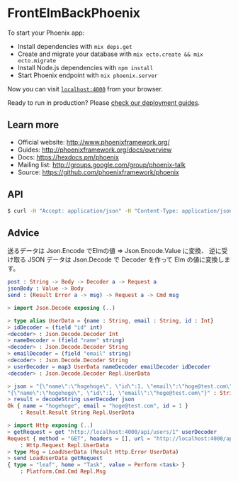 # FrontElmBackPhoenix

To start your Phoenix app:

  * Install dependencies with `mix deps.get`
  * Create and migrate your database with `mix ecto.create && mix ecto.migrate`
  * Install Node.js dependencies with `npm install`
  * Start Phoenix endpoint with `mix phoenix.server`

Now you can visit [`localhost:4000`](http://localhost:4000) from your browser.

Ready to run in production? Please [check our deployment guides](http://www.phoenixframework.org/docs/deployment).

## Learn more

  * Official website: http://www.phoenixframework.org/
  * Guides: http://phoenixframework.org/docs/overview
  * Docs: https://hexdocs.pm/phoenix
  * Mailing list: http://groups.google.com/group/phoenix-talk
  * Source: https://github.com/phoenixframework/phoenix

## API

```cmd
$ curl -H "Accept: application/json" -H "Content-Type: application/json" http://localhost:4000/api/users
```

## Advice

送るデータは Json.Encode でElmの値 ⇒ Json.Encode.Value に変換、
逆に受け取る JSON データは Json.Decode で Decoder を作って Elm の値に変換します。

```elm
post : String -> Body -> Decoder a -> Request a
jsonBody : Value -> Body
send : (Result Error a -> msg) -> Request a -> Cmd msg
```

```elm
> import Json.Decode exposing (..)

> type alias UserData = {name : String, email : String, id : Int}
> idDecoder = (field "id" int)
<decoder> : Json.Decode.Decoder Int
> nameDecoder = (field "name" string)
<decoder> : Json.Decode.Decoder String
> emailDecoder = (field "email" string)
<decoder> : Json.Decode.Decoder String
> userDecoder = map3 UserData nameDecoder emailDecoder idDecoder
<decoder> : Json.Decode.Decoder Repl.UserData

> json = "{\"name\":\"hogehoge\", \"id\":1, \"email\":\"hoge@test.com\"}"
"{\"name\":\"hogehoge\", \"id\":1, \"email\":\"hoge@test.com\"}" : String
> result = decodeString userDecoder json
Ok { name = "hogehoge", email = "hoge@test.com", id = 1 }
    : Result.Result String Repl.UserData

> import Http exposing (..)
> getRequest = get "http://localhost:4000/api/users/1" userDecoder
Request { method = "GET", headers = [], url = "http://localhost:4000/api/users/1", body = EmptyBody, expect = { responseType = "text", responseToResult = <function> }, timeout = Nothing, withCredentials = False }
    : Http.Request Repl.UserData
> type Msg = LoadUserData (Result Http.Error UserData)
> send LoadUserData getRequest
{ type = "leaf", home = "Task", value = Perform <task> }
    : Platform.Cmd.Cmd Repl.Msg
```
